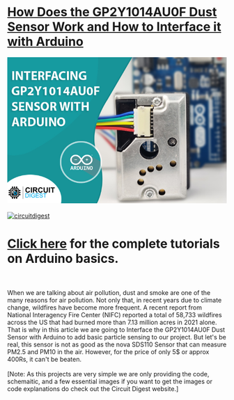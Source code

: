 # [How Does the GP2Y1014AU0F Dust Sensor Work and How to Interface it with Arduino](https://circuitdigest.com/microcontroller-projects/interfacing-dust-sensor-with-arduino)

<img src="https://github.com/Circuit-Digest/Basic-Arduino-Tutorials-for-Beginners-/blob/main/Dust%20Sensor%20GP2Y1014AU0F%20with%20Arduino/images/dust_sensor_cover.jpg" width="" alt="alt_text" title="image_tooltip">
<br>

<br>
<a href="https://circuitdigest.com/tags/arduino"><img src="https://img.shields.io/static/v1?label=&labelColor=505050&message=Arduino Basic Tutorials Circuit Digest&color=%230076D6&style=social&logo=google-chrome&logoColor=%230076D6" alt="circuitdigest"/></a>
<br>

[<h1>Click here](https://circuitdigest.com/tags/arduino) for the complete tutorials on Arduino basics.</h1>


<br>
<br>
When we are talking about air pollution, dust and smoke are one of the many reasons for air pollution. Not only that, in recent years due to climate change, wildfires have become more frequent. A recent report from National Interagency Fire Center (NIFC) reported a total of 58,733 wildfires across the US that had burned more than 7.13 million acres in 2021 alone. That is why in this article we are going to Interface the GP2Y1014AU0F Dust Sensor with Arduino to add basic particle sensing to our project. But let's be real, this sensor is not as good as the nova SDS110 Sensor that can measure PM2.5 and PM10 in the air. However, for the price of only 5$ or approx 400Rs, it can't be beaten.
<br>
<br>
[Note: As this projects are very simple we are only providing the code, schemaitic, and a few essential images if you want to get the images or code explanations do check out the Circuit Digest website.]
<br>
<br>

